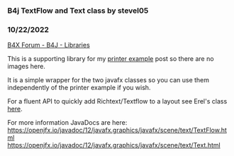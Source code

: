 ### B4j TextFlow and Text class by stevel05
### 10/22/2022
[B4X Forum - B4J - Libraries](https://www.b4x.com/android/forum/threads/143689/)

This is a supporting library for my [printer example](https://www.b4x.com/android/forum/threads/printer-example-print-text-with-the-jfx8-printer-library.143690/#post-910679) post so there are no images here.  
  
It is a simple wrapper for the two javafx classes so you can use them independently of the printer example if you wish.  
  
For a fluent API to quickly add Richtext/Textflow to a layout see Erel's class [here](https://www.b4x.com/android/forum/threads/class-textflow-similar-to-b4a-b4i-richstring.61237/).  
  
For more information JavaDocs are here:  
<https://openjfx.io/javadoc/12/javafx.graphics/javafx/scene/text/TextFlow.html>  
<https://openjfx.io/javadoc/12/javafx.graphics/javafx/scene/text/Text.html>